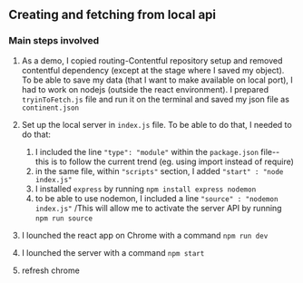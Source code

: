 ## Creating and fetching from local api
### Main steps involved

1.  As a demo, I copied routing-Contentful repository setup and removed contentful dependency (except at the stage where I saved my object). To be able to save my data (that I want to make available on local port), I had to work on nodejs (outside the react environment). I prepared `tryinToFetch.js` file and run it on the terminal and saved my json file as `continent.json`

2. Set up the local server in `index.js` file. To be able to do that, I needed to do that:
	1. 	I included the line `"type": "module"` within the `package.json` file-- this is to follow the current trend (eg. using import instead of require) 
	2.  in the same file, within `"scripts"` section, I added `"start" : "node index.js"`  
	3. I installed `express` by running `npm install express nodemon`
	4. to be able to use nodemon, I included a line `"source" : "nodemon index.js"` /This will allow me to activate the server API by running `npm run source`

3. I lounched the react app on Chrome with a command `npm run dev`
4. I lounched the server with a command `npm start`
5. refresh chrome
